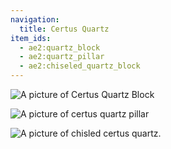 ```yaml
---
navigation:
  title: Certus Quartz
item_ids:
  - ae2:quartz_block
  - ae2:quartz_pillar
  - ae2:chiseled_quartz_block
---
```


![A picture of Certus Quartz Block](../../../public/assets/large/certus_quartz_block.png)

<RecipeFor id="quartz_block" />

![A picture of certus quartz pillar](../../../public/assets/large/certus_quartz_pillar.png)

<RecipeFor id="quartz_pillar" />

![A picture of chisled certus quartz.](../../../public/assets/large/chisled_certus_quartz.png)

<RecipeFor id="chiseled_quartz_block" />

